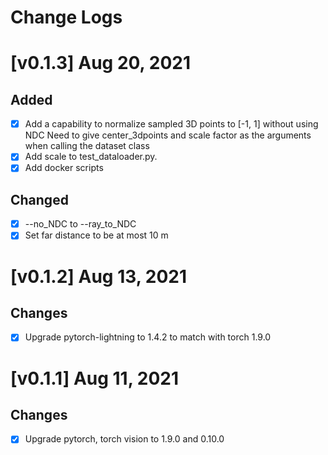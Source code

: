 # Change Logs

# [v0.1.3] Aug 20, 2021

## Added

- [x] Add a capability to normalize sampled 3D points to [-1, 1] without using NDC
      Need to give center_3dpoints and scale factor as the arguments when calling the dataset class
- [x] Add scale to test_dataloader.py.
- [x] Add docker scripts

## Changed

- [x] --no_NDC to --ray_to_NDC
- [x] Set far distance to be at most 10 m

# [v0.1.2] Aug 13, 2021

## Changes

- [x] Upgrade pytorch-lightning to 1.4.2 to match with torch 1.9.0

# [v0.1.1] Aug 11, 2021

## Changes

- [x] Upgrade pytorch, torch vision to 1.9.0 and 0.10.0
